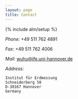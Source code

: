 ```yaml
---
layout: page
title: Contact
---
```

{% include alm/setup %}
<script language="javascript">
$($("#contact").children()[0]).css('color', '#EC6197');
</script>

*Phone:*    +49 511 762 4891

*Fax:*	    +49 511 762 4006

*Mail:*	    wuhu@ife.uni-hannover.de

*Address:* 

    Institut für Erdmessung 
    Schneiderberg 50
    D-30167 Hannover
    Germany 






